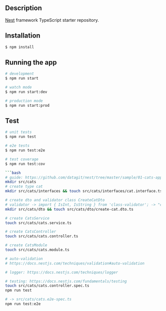 ## Description

[Nest](https://github.com/nestjs/nest) framework TypeScript starter repository.

## Installation

```bash
$ npm install
```

## Running the app

```bash
# development
$ npm run start

# watch mode
$ npm run start:dev

# production mode
$ npm run start:prod
```

## Test

```bash
# unit tests
$ npm run test

# e2e tests
$ npm run test:e2e

# test coverage
$ npm run test:cov

```bash
# guide: https://github.com/datagit/nest/tree/master/sample/01-cats-app/src/cats
mkdir src/cats
# create type cat
mkdir src/cats/interfaces && touch src/cats/interfaces/cat.interface.ts

# create dto and validator class CreateCatDto
# validator -> import { IsInt, IsString } from 'class-validator'; -> "class-validator": "0.13.1",
mkdir src/cats/dto && touch src/cats/dto/create-cat.dto.ts

# create CatsService
touch src/cats/cats.service.ts

# create CatsController
touch src/cats/cats.controller.ts

# create CatsModule
touch src/cats/cats.module.ts

# auto-validation
# https://docs.nestjs.com/techniques/validation#auto-validation

# logger: https://docs.nestjs.com/techniques/logger

# testing: https://docs.nestjs.com/fundamentals/testing
touch src/cats/cats.controller.spec.ts
npm run test

# -> src/cats/cats.e2e-spec.ts
npm run test:e2e
```
